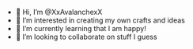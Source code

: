 - 👋 Hi, I’m @XxAvalanchexX
- 👀 I’m interested in creating my own crafts and ideas
- 🌱 I’m currently learning that I am happy!
- 💞️ I’m looking to collaborate on stuff I guess

<!---
XxAvalanchexX/XxAvalanchexX is a ✨ special ✨ repository because its `README.md` (this file) appears on your GitHub profile.
You can click the Preview link to take a look at your changes.
--->
